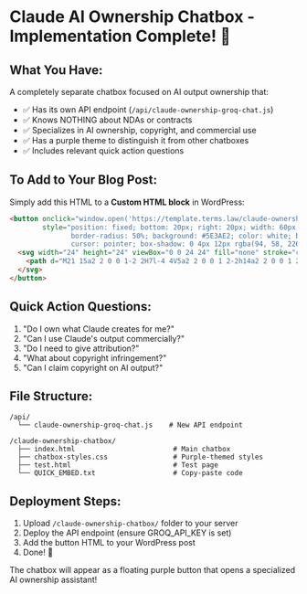 # Claude AI Ownership Chatbox - Implementation Complete! 🎉

## What You Have:

A completely separate chatbox focused on AI output ownership that:
- ✅ Has its own API endpoint (`/api/claude-ownership-groq-chat.js`)
- ✅ Knows NOTHING about NDAs or contracts
- ✅ Specializes in AI ownership, copyright, and commercial use
- ✅ Has a purple theme to distinguish it from other chatboxes
- ✅ Includes relevant quick action questions

## To Add to Your Blog Post:

Simply add this HTML to a **Custom HTML block** in WordPress:

```html
<button onclick="window.open('https://template.terms.law/claude-ownership-chatbox/', 'AIOwnershipChat', 'width=440,height=600')" 
        style="position: fixed; bottom: 20px; right: 20px; width: 60px; height: 60px; 
               border-radius: 50%; background: #5E3AE2; color: white; border: none; 
               cursor: pointer; box-shadow: 0 4px 12px rgba(94, 58, 226, 0.3); z-index: 9999;">
  <svg width="24" height="24" viewBox="0 0 24 24" fill="none" stroke="currentColor" stroke-width="2">
    <path d="M21 15a2 2 0 0 1-2 2H7l-4 4V5a2 2 0 0 1 2-2h14a2 2 0 0 1 2 2z"></path>
  </svg>
</button>
```

## Quick Action Questions:
1. "Do I own what Claude creates for me?"
2. "Can I use Claude's output commercially?"
3. "Do I need to give attribution?"
4. "What about copyright infringement?"
5. "Can I claim copyright on AI output?"

## File Structure:
```
/api/
  └── claude-ownership-groq-chat.js    # New API endpoint

/claude-ownership-chatbox/
  ├── index.html                        # Main chatbox
  ├── chatbox-styles.css                # Purple-themed styles
  ├── test.html                         # Test page
  └── QUICK_EMBED.txt                   # Copy-paste code
```

## Deployment Steps:
1. Upload `/claude-ownership-chatbox/` folder to your server
2. Deploy the API endpoint (ensure GROQ_API_KEY is set)
3. Add the button HTML to your WordPress post
4. Done! 🚀

The chatbox will appear as a floating purple button that opens a specialized AI ownership assistant!